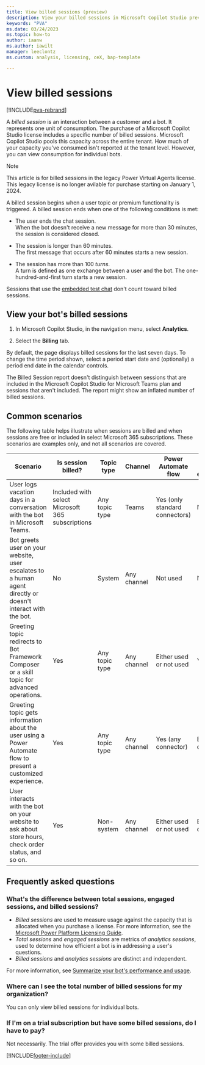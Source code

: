 ```yaml
---
title: View billed sessions (preview)
description: View your billed sessions in Microsoft Copilot Studio preview.
keywords: "PVA"
ms.date: 03/24/2023
ms.topic: how-to
author: iaanw
ms.author: iawilt
manager: leeclontz
ms.custom: analysis, licensing, ceX, bap-template

---
```


# View billed sessions

[!INCLUDE[pva-rebrand](includes/pva-rebrand.md)]

A _billed session_ is an interaction between a customer and a bot. It represents one unit of consumption. The purchase of a Microsoft Copilot Studio license includes a specific number of billed sessions. Microsoft Copilot Studio pools this capacity across the entire tenant. How much of your capacity you've consumed isn't reported at the tenant level. However, you can view consumption for individual bots.

> [!NOTE]
> 
> This article is for billed sessions in the legacy Power Virtual Agents license. This legacy license is no longer avilable for purchase starting on January 1, 2024.

A billed session begins when a user topic or premium functionality is triggered. A billed session ends when one of the following conditions is met:

- The user ends the chat session.  
    When the bot doesn't receive a new message for more than 30 minutes, the session is considered closed.

- The session is longer than 60 minutes.  
    The first message that occurs after 60 minutes starts a new session.

- The session has more than 100 _turns_.  
    A turn is defined as one exchange between a user and the bot. The one-hundred-and-first turn starts a new session.

Sessions that use the [embedded test chat](authoring-test-bot.md) don't count toward billed sessions.

## View your bot's billed sessions

1. In Microsoft Copilot Studio, in the navigation menu, select **Analytics**.

1. Select the **Billing** tab.

By default, the page displays billed sessions for the last seven days. To change the time period shown, select a period start date and (optionally) a period end date in the calendar controls.

The Billed Session report doesn't distinguish between sessions that are included in the Microsoft Copilot Studio for Microsoft Teams plan and sessions that aren't included. The report might show an inflated number of billed sessions.

## Common scenarios

The following table helps illustrate when sessions are billed and when sessions are free or included in select Microsoft 365 subscriptions. These scenarios are examples only, and not all scenarios are covered.

| Scenario | Is session billed? | Topic type | Channel | Power Automate flow  | Bot Framework extensibility | Bot stored in |
| --- | --- | --- | --- | --- | --- | --- |
| User logs vacation days in a conversation with the bot in Microsoft Teams.| Included with select Microsoft 365 subscriptions | Any topic type | Teams | Yes (only standard connectors) | Not used | Dataverse for Teams |
| Bot greets user on your website, user escalates to a human agent directly or doesn't interact with the bot. | No | System  | Any channel | Not used | Not used | Any environment type |
| Greeting topic redirects to Bot Framework Composer or a skill topic for advanced operations. | Yes | Any topic type | Any channel | Either used or not used | Yes | Any environment type |
| Greeting topic gets information about the user using a Power Automate flow to present a customized experience. | Yes | Any topic type | Any channel | Yes (any connector) | Either used or not used | Any environment type |
| User interacts with the bot on your website to ask about store hours, check order status, and so on. | Yes | Non-system | Any channel | Either used or not used | Either used or not used | Dataverse |

## Frequently asked questions

### What's the difference between total sessions, engaged sessions, and billed sessions?

- _Billed sessions_ are used to measure usage against the capacity that is allocated when you purchase a license. For more information, see the [Microsoft Power Platform Licensing Guide](https://go.microsoft.com/fwlink/?linkid=2085130).
- _Total sessions_ and _engaged sessions_ are metrics of _analytics sessions_, used to determine how efficient a bot is in addressing a user's questions.
- _Billed sessions_ and _analytics sessions_ are distinct and independent.

For more information, see [Summarize your bot's performance and usage](analytics-summary.md).

### Where can I see the total number of billed sessions for my organization?

You can only view billed sessions for individual bots.

### If I'm on a trial subscription but have some billed sessions, do I have to pay?

Not necessarily. The trial offer provides you with some billed sessions.

[!INCLUDE[footer-include](includes/footer-banner.md)]
